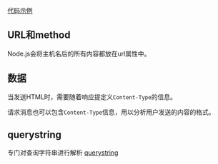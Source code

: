 [代码示例](https://github.com/hungryYang/node_practice/blob/master/http-server/form-server.js)

## URL和method

Node.js会将主机名后的所有内容都放在url属性中。

## 数据

当发送HTML时，需要随着响应提定义`Content-Type`的信息。

请求消息也可以包含`Content-Type`信息，用以分析用户发送的内容的格式。

## querystring

专门对查询字符串进行解析
[querystring](http://nodejs.cn/api/querystring.html#querystring_query_string)